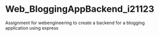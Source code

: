 # Web_BloggingAppBackend_i21123
Assignment for webengineering to create a backend for a blogging application using express 

